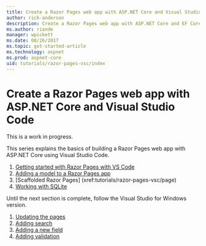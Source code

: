 ```yaml
---
title: Create a Razor Pages web app with ASP.NET Core and Visual Studio Code
author: rick-anderson
description: Create a Razor Pages web app with ASP.NET Core and EF Core.
ms.author: riande
manager: wpickett
ms.date: 08/26/2017
ms.topic: get-started-article
ms.technology: aspnet
ms.prod: aspnet-core
uid: tutorials/razor-pages-vsc/index
---
```



# Create a Razor Pages web app with ASP.NET Core and Visual Studio Code

This is a work in progress.

This series explains the basics of building a Razor Pages web app with ASP.NET Core using Visual Studio Code.

1. [Getting started with Razor Pages with VS Code](xref:tutorials/razor-pages-vsc/razor-pages-start)
1. [Adding a model to a Razor Pages app](xref:tutorials/razor-pages-vsc/model)
1. [Scaffolded Razor Pages]         (xref:tutorials/razor-pages-vsc/page)
1. [Working with SQLite](xref:tutorials/razor-pages-vsc/sql)

Until the next section is complete, follow the Visual Studio for Windows version.

1. [Updating the pages](xref:tutorials/razor-pages/da1)
1. [Adding search](xref:tutorials/razor-pages/search)
1. [Adding a new field](xref:tutorials/razor-pages/new-field)
1. [Adding validation](xref:tutorials/razor-pages/validation)
